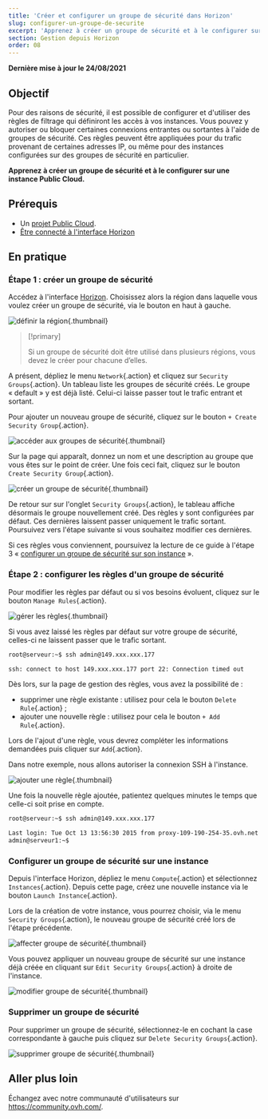 ```yaml
---
title: 'Créer et configurer un groupe de sécurité dans Horizon'
slug: configurer-un-groupe-de-securite
excerpt: 'Apprenez à créer un groupe de sécurité et à le configurer sur une instance Public Cloud'
section: Gestion depuis Horizon
order: 08
---
```


**Dernière mise à jour le 24/08/2021**

## Objectif

Pour des raisons de sécurité, il est possible de configurer et d'utiliser des règles de filtrage qui définiront les accès à vos instances. Vous pouvez y autoriser ou bloquer certaines connexions entrantes ou sortantes à l'aide de groupes de sécurité. Ces règles peuvent être appliquées pour du trafic provenant de certaines adresses IP, ou même pour des instances configurées sur des groupes de sécurité en particulier.

**Apprenez à créer un groupe de sécurité et à le configurer sur une instance Public Cloud.**

## Prérequis

- Un [projet Public Cloud](https://www.ovhcloud.com/fr-ca/public-cloud/).
- [Être connecté à l'interface Horizon](https://docs.ovh.com/ca/fr/public-cloud/creer-un-acces-a-horizon/)

## En pratique

### Étape 1 : créer un groupe de sécurité

Accédez à l'interface [Horizon](https://docs.ovh.com/ca/fr/public-cloud/creer-un-acces-a-horizon/). Choisissez alors la région dans laquelle vous voulez créer un groupe de sécurité, via le bouton en haut à gauche.

![définir la région](images/security-group0.png){.thumbnail}

> [!primary]
>
> Si un groupe de sécurité doit être utilisé dans plusieurs régions, vous devez le créer pour chacune d’elles.
>

A présent, dépliez le menu `Network`{.action} et cliquez sur `Security Groups`{.action}. Un tableau liste les groupes de sécurité créés. Le groupe « default » y est déjà listé. Celui-ci laisse passer tout le trafic entrant et sortant.

Pour ajouter un nouveau groupe de sécurité, cliquez sur le bouton `+ Create Security Group`{.action}.

![accéder aux groupes de sécurité](images/security-group1.png){.thumbnail}

Sur la page qui apparaît, donnez un nom et une description au groupe que vous êtes sur le point de créer. Une fois ceci fait, cliquez sur le bouton `Create Security Group`{.action}.

![créer un groupe de sécurité](images/security-group2.png){.thumbnail}

De retour sur sur l'onglet `Security Groups`{.action}, le tableau affiche désormais le groupe nouvellement créé. Des règles y sont configurées par défaut. Ces dernières laissent passer uniquement le trafic sortant. Poursuivez vers l'étape suivante si vous souhaitez modifier ces dernières.

Si ces règles vous conviennent, poursuivez la lecture de ce guide à l'étape 3 « [configurer un groupe de sécurité sur son instance](#instance-security-group) ».

### Étape 2 : configurer les règles d'un groupe de sécurité

Pour modifier les règles par défaut ou si vos besoins évoluent, cliquez sur le bouton `Manage Rules`{.action}.

![gérer les règles](images/security-group3.png){.thumbnail}

Si vous avez laissé les règles par défaut sur votre groupe de sécurité, celles-ci ne laissent passer que le trafic sortant.

```bash
root@serveur:~$ ssh admin@149.xxx.xxx.177

ssh: connect to host 149.xxx.xxx.177 port 22: Connection timed out
```

Dès lors, sur la page de gestion des règles, vous avez la possibilité de :

- supprimer une règle existante : utilisez pour cela le bouton `Delete Rule`{.action} ;
- ajouter une nouvelle règle : utilisez pour cela le bouton `+ Add Rule`{.action}.

Lors de l'ajout d'une règle, vous devrez compléter les informations demandées puis cliquer sur `Add`{.action}.

Dans notre exemple, nous allons autoriser la connexion SSH à l'instance.

![ajouter une règle](images/security-group4.png){.thumbnail}

Une fois la nouvelle règle ajoutée, patientez quelques minutes le temps que celle-ci soit prise en compte.

```bash
root@serveur:~$ ssh admin@149.xxx.xxx.177

Last login: Tue Oct 13 13:56:30 2015 from proxy-109-190-254-35.ovh.net
admin@serveur1:~$
```

### Configurer un groupe de sécurité sur une instance <a name="instance-security-group"></a>

Depuis l'interface Horizon, dépliez le menu `Compute`{.action} et sélectionnez `Instances`{.action}. Depuis cette page, créez une nouvelle instance via le bouton `Launch Instance`{.action}.

Lors de la création de votre instance, vous pourrez choisir, via le menu `Security Groups`{.action}, le nouveau groupe de sécurité créé lors de l'étape précédente.

![affecter groupe de sécurité](images/security-group5.png){.thumbnail}

Vous pouvez appliquer un nouveau groupe de sécurité sur une instance déjà créée en cliquant sur `Edit Security Groups`{.action} à droite de l'instance.

![modifier groupe de sécurité](images/security-group6.png){.thumbnail}

### Supprimer un groupe de sécurité

Pour supprimer un groupe de sécurité, sélectionnez-le en cochant la case correspondante à gauche puis cliquez sur `Delete Security Groups`{.action}.

![supprimer groupe de sécurité](images/security-group7.png){.thumbnail}

## Aller plus loin

Échangez avec notre communauté d'utilisateurs sur <https://community.ovh.com/>.
